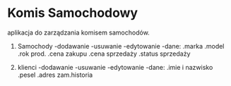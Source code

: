 # Komis Samochodowy
aplikacja do zarządzania komisem samochodów.
1. Samochody
   -dodawanie
   -usuwanie
   -edytowanie
   -dane:
   .marka
   .model
   .rok prod.
   .cena zakupu
   .cena sprzedaży
   .status sprzedaży
   
3. klienci
   -dodawanie
   -usuwanie
   -edytowanie
   -dane:
   .imie i nazwisko
   .pesel
   .adres zam.historia

   
   
   
   
